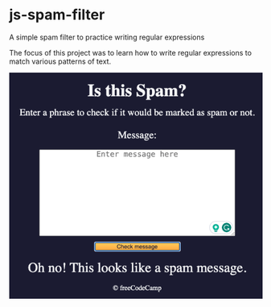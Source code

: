 # js-spam-filter

A simple spam filter to practice writing regular expressions


The focus of this project was to learn how to write regular expressions to match various patterns of text.

![Spam filter demo screenshot](<spam-filter.png>)